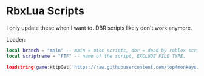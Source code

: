 # RbxLua Scripts
I only update these when I want to. DBR scripts likely don't work anymore.

Loader:

```lua
local branch = "main" -- main = misc scripts, dbr = dead by roblox scripts.
local scriptname = "FTF" -- name of the script, EXCLUDE FILE TYPE.

loadstring(game:HttpGet('https://raw.githubusercontent.com/top4monkeys/luascripts/' .. branch .. '/' .. scriptname .. '.lua'))()
```

